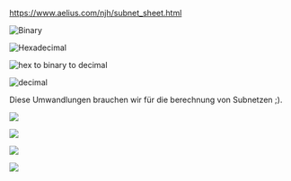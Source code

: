 https://www.aelius.com/njh/subnet_sheet.html

![Binary](https://i.imgur.com/LnMFszR.png)

![Hexadecimal](https://i.imgur.com/axhM6Q6.png)

![hex to binary to decimal](
https://i.imgur.com/S8me2eT.png)

![decimal](https://i.imgur.com/yh38PUg.png)


Diese Umwandlungen brauchen wir 
für die berechnung von Subnetzen ;).

![](https://i.imgur.com/d9t0yBi.png)

![](https://i.imgur.com/WjXicxp.png)

![](https://i.imgur.com/6jTA2gq.png)




![](https://i.imgur.com/mGg4awt.png)